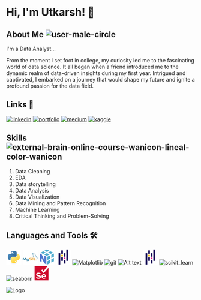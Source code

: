 
# Hi, I'm Utkarsh! 👋


## About Me <img width="40" height="40" src="https://img.icons8.com/doodle/48/user-male-circle.png" alt="user-male-circle"/>
I'm a Data Analyst...

From the moment I set foot in college, my curiosity led me to the fascinating world of data science. It all began when a friend introduced me to the dynamic realm of data-driven insights during my first year. Intrigued and captivated, I embarked on a journey that would shape my future and ignite a profound passion for the data field.
## Links 🔗
[![linkedin](https://img.shields.io/badge/linkedin-0A66C2?style=for-the-badge&logo=linkedin&logoColor=white)](https://www.linkedin.com/in/utkarsh-singh-ba2b68243/)
[![portfolio](https://img.shields.io/badge/my_portfolio-000?style=for-the-badge&logo=ko-fi&logoColor=white)](https://www.datascienceportfol.io/utkarsh)
[![medium](https://img.shields.io/badge/medium-12100E?style=for-the-badge&logo=medium&logoColor=white)](https://www.medium.com/@utkarshh35)
[![kaggle](https://img.shields.io/badge/kaggle-20BEFF?style=for-the-badge&logo=kaggle&logoColor=white)](https://www.kaggle.com/gaminginsect)


## Skills <img width="40" height="40" src="https://img.icons8.com/external-wanicon-lineal-color-wanicon/64/external-brain-online-course-wanicon-lineal-color-wanicon.png" alt="external-brain-online-course-wanicon-lineal-color-wanicon"/> 
1. Data Cleaning
2. EDA
3. Data storytelling
4. Data Analysis
5. Data Visualization
6. Data Mining and Pattern Recognition
7. Machine Learning
8. Critical Thinking and Problem-Solving


## Languages and Tools 🛠
<p align="left"> 
<img src="https://raw.githubusercontent.com/devicons/devicon/master/icons/python/python-original.svg" alt="python" width="40" height="40"/> 
<img src="https://raw.githubusercontent.com/devicons/devicon/master/icons/mysql/mysql-original-wordmark.svg" alt="MySQL" width="40" height="40"/> 
<img src="https://github.com/devicons/devicon/blob/master/icons/numpy/numpy-original.svg" alt="Numpy" width="40" height="40"/> 
<img src="https://github.com/devicons/devicon/blob/master/icons/pandas/pandas-original.svg" alt="Pandas" width="40" height="40"/>
<img src="https://upload.wikimedia.org/wikipedia/commons/8/84/Matplotlib_icon.svg" alt="Matplotlib" width="40" height="40"/>
<img src="https://www.vectorlogo.zone/logos/git-scm/git-scm-icon.svg" alt="git" width="40" height="40"/> 
<img src="icon.svg" alt="Alt text" width="40" height="40">
<img src="https://raw.githubusercontent.com/devicons/devicon/2ae2a900d2f041da66e950e4d48052658d850630/icons/pandas/pandas-original.svg" alt="pandas" width="40" height="40"/> 
<img src="https://upload.wikimedia.org/wikipedia/commons/0/05/Scikit_learn_logo_small.svg" alt="scikit_learn" width="40" height="40"/> 
<img src="https://seaborn.pydata.org/_images/logo-mark-lightbg.svg" alt="seaborn" width="40" height="40"/> 
<img src="https://github.com/devicons/devicon/blob/master/icons/selenium/selenium-original.svg" alt="Selenium" width="40" height="40"/> 



![Logo](https://github-readme-stats.vercel.app/api?username=utkarshh35&&show_icons=true&title_color=ffffff&icon_color=bb2acf&text_color=daf7dc&bg_color=151515)


